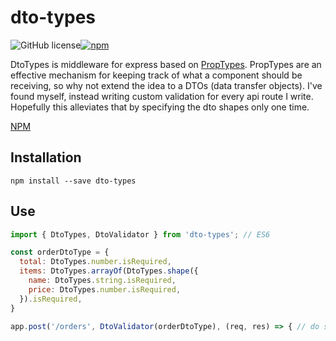 # dto-types

![GitHub license](https://img.shields.io/badge/license-MIT-blue.svg)[![npm](https://img.shields.io/npm/v/dto-types.svg)](https://www.npmjs.com/package/dto-types)

DtoTypes is middleware for express based on [PropTypes](https://github.com/facebook/prop-types).
PropTypes are an effective mechanism for keeping track of what a component should be receiving,
so why not extend the idea to a DTOs (data transfer objects). I've found myself, instead writing custom validation
for every api route I write. Hopefully this alleviates that by specifying the dto shapes only one time.

[NPM](https://www.npmjs.com/package/dto-types)


## Installation

```shell
npm install --save dto-types
```

## Use

```js
import { DtoTypes, DtoValidator } from 'dto-types'; // ES6

const orderDtoType = {
  total: DtoTypes.number.isRequired,
  items: DtoTypes.arrayOf(DtoTypes.shape({
    name: DtoTypes.string.isRequired,
    price: DtoTypes.number.isRequired,
  }).isRequired,
}

app.post('/orders', DtoValidator(orderDtoType), (req, res) => { // do stuff })
```

